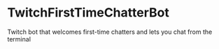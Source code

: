 # TwitchFirstTimeChatterBot
Twitch bot that welcomes first-time chatters and lets you chat from the terminal
